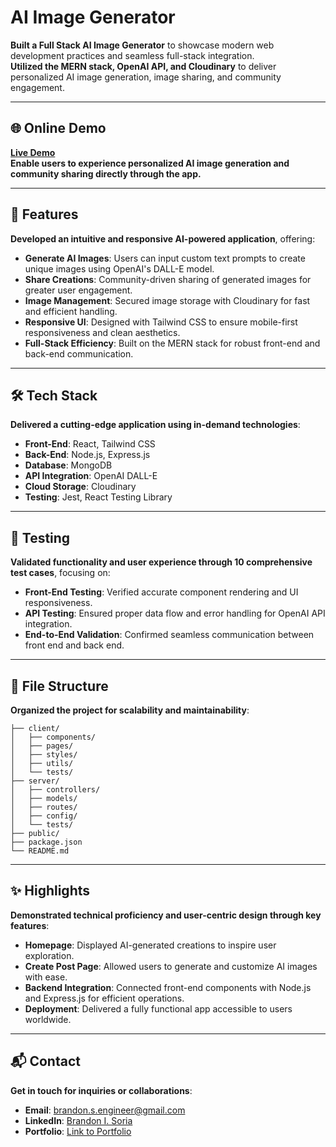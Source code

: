 # AI Image Generator

**Built a Full Stack AI Image Generator** to showcase modern web development practices and seamless full-stack integration.  
**Utilized the MERN stack, OpenAI API, and Cloudinary** to deliver personalized AI image generation, image sharing, and community engagement.

---

## 🌐 Online Demo

**[Live Demo](#)**  
**Enable users to experience personalized AI image generation and community sharing directly through the app.**

---

## 🚀 Features

**Developed an intuitive and responsive AI-powered application**, offering:

- **Generate AI Images**: Users can input custom text prompts to create unique images using OpenAI's DALL-E model.
- **Share Creations**: Community-driven sharing of generated images for greater user engagement.
- **Image Management**: Secured image storage with Cloudinary for fast and efficient handling.
- **Responsive UI**: Designed with Tailwind CSS to ensure mobile-first responsiveness and clean aesthetics.
- **Full-Stack Efficiency**: Built on the MERN stack for robust front-end and back-end communication.

---

## 🛠️ Tech Stack

**Delivered a cutting-edge application using in-demand technologies**:

- **Front-End**: React, Tailwind CSS
- **Back-End**: Node.js, Express.js
- **Database**: MongoDB
- **API Integration**: OpenAI DALL-E
- **Cloud Storage**: Cloudinary
- **Testing**: Jest, React Testing Library

---

## 🧪 Testing

**Validated functionality and user experience through 10 comprehensive test cases**, focusing on:

- **Front-End Testing**: Verified accurate component rendering and UI responsiveness.
- **API Testing**: Ensured proper data flow and error handling for OpenAI API integration.
- **End-to-End Validation**: Confirmed seamless communication between front end and back end.

---

## 📂 File Structure

**Organized the project for scalability and maintainability**:

```
├── client/
│   ├── components/
│   ├── pages/
│   ├── styles/
│   ├── utils/
│   └── tests/
├── server/
│   ├── controllers/
│   ├── models/
│   ├── routes/
│   ├── config/
│   └── tests/
├── public/
├── package.json
└── README.md
```

---

## ✨ Highlights

**Demonstrated technical proficiency and user-centric design through key features**:

- **Homepage**: Displayed AI-generated creations to inspire user exploration.
- **Create Post Page**: Allowed users to generate and customize AI images with ease.
- **Backend Integration**: Connected front-end components with Node.js and Express.js for efficient operations.
- **Deployment**: Delivered a fully functional app accessible to users worldwide.

---

## 📬 Contact

**Get in touch for inquiries or collaborations**:

- **Email**: [brandon.s.engineer@gmail.com](mailto:brandon.s.engineer@gmail.com)
- **LinkedIn**: [Brandon I. Soria](https://www.linkedin.com/in/brandon-i-soria/)
- **Portfolio**: [Link to Portfolio](#)
